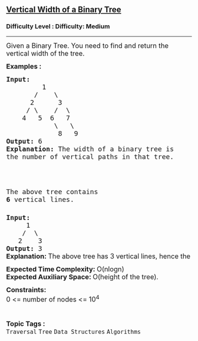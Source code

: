 <h2><a href="https://www.geeksforgeeks.org/problems/vertical-width-of-a-binary-tree/1?timeMachineDate=2024-07-05">Vertical Width of a Binary Tree</a></h2><h3>Difficulty Level : Difficulty: Medium</h3><hr><div class="problems_problem_content__Xm_eO"><p><span style="font-size: 18px;">Given a Binary Tree. You need to find and return the vertical width of the tree.</span></p>
<p><span style="font-size: 18px;"><strong>Examples :</strong></span></p>
<pre><span style="font-size: 18px;"><strong>Input:
</strong>         1
       /    \
      2      3
     / \    /  \
    4   5  6   7
            \   \
             8   9
<strong>Output: </strong>6
<strong>Explanation:</strong> The width of a binary tree is
the number of vertical paths in that tree.</span>

<span style="font-size: 18px;"><img class="alignnone size-full wp-image-356895" src="https://contribute.geeksforgeeks.org/wp-content/uploads/tree2-8.png" alt=""></span>

<span style="font-size: 18px;">The above tree contains <strong>6</strong> vertical lines.</span></pre>
<pre><span style="font-size: 18px;"><strong>Input:
</strong>     1
&nbsp;   /  \
&nbsp;  2    3
<strong>Output: </strong>3<br></span><strong style="font-size: 18px; font-family: -apple-system, BlinkMacSystemFont, 'Segoe UI', Roboto, Oxygen, Ubuntu, Cantarell, 'Open Sans', 'Helvetica Neue', sans-serif;">Explanation: </strong><span style="font-size: 18px; font-family: -apple-system, BlinkMacSystemFont, 'Segoe UI', Roboto, Oxygen, Ubuntu, Cantarell, 'Open Sans', 'Helvetica Neue', sans-serif;">The above tree has 3 vertical lines, hence the answer is 3.</span></pre>
<p><span style="font-size: 18px;"><strong>Expected Time Complexity:&nbsp;</strong>O(nlogn)<br><strong>Expected Auxiliary Space:&nbsp;</strong>O(height of the tree).</span></p>
<p><span style="font-size: 18px;"><strong>Constraints:</strong><br>0 &lt;= number of nodes &lt;= 10<sup>4</sup></span></p></div><br><p><span style=font-size:18px><strong>Topic Tags : </strong><br><code>Traversal</code>&nbsp;<code>Tree</code>&nbsp;<code>Data Structures</code>&nbsp;<code>Algorithms</code>&nbsp;